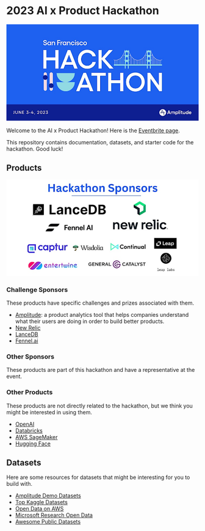 # 2023 AI x Product Hackathon

![Hackathon Banner](images/hackathon-banner.jpeg)

Welcome to the AI x Product Hackathon! Here is the [Eventbrite page](https://www.eventbrite.ie/e/ai-x-product-hackathon-tickets-616404240677).

This repository contains documentation, datasets, and starter code for the hackathon. Good luck!

## Products

![Hackathon Sponsors](images/hackathon-sponsors.jpeg)

### Challenge Sponsors

These products have specific challenges and prizes associated with them.

- [Amplitude](challenge-sponsors/amplitude/README.md): a product analytics tool that helps companies understand what their users are doing in order to build better products.
- [New Relic](challenge-sponsors/newrelic/README.md)
- [LanceDB](challenge-sponsors/lancedb/README.md)
- [Fennel.ai](challenge-sponsors/fennelai/README.md)

### Other Sponsors

These products are part of this hackathon and have a representative at the event.

### Other Products

These products are not directly related to the hackathon, but we think you might be interested in using them.

- [OpenAI](other-products/openai/README.md)
- [Databricks](other-products/databricks/README.md)
- [AWS SageMaker](other-products/sagemaker/README.md)
- [Hugging Face](other-products/huggingface/README.md)

## Datasets

Here are some resources for datasets that might be interesting for you to build with.

- [Amplitude Demo Datasets](datasets/amplitude/README.md)
- [Top Kaggle Datasets](https://www.kaggle.com/datasets?sort=votes)
- [Open Data on AWS](https://registry.opendata.aws/)
- [Microsoft Research Open Data](https://msropendata.com/)
- [Awesome Public Datasets](https://github.com/awesomedata/awesome-public-datasets)
